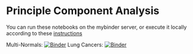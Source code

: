 # Principle Component Analysis

You can run these notebooks on the mybinder server, or execute it locally according to these [instructions](../readme.md)


Multi-Normals: [![Binder](https://mybinder.org/badge_logo.svg)](https://mybinder.org/v2/gh/statisticalbiotechnology/cb2030/master?filepath=nb%2Fpca%2FPCAofMultiNormal.ipynb)
Lung Cancers: [![Binder](https://mybinder.org/badge_logo.svg)](https://mybinder.org/v2/gh/statisticalbiotechnology/cb2030/master?filepath=nb%2Fpca%2FPCAofCarcinomas.ipynb)
